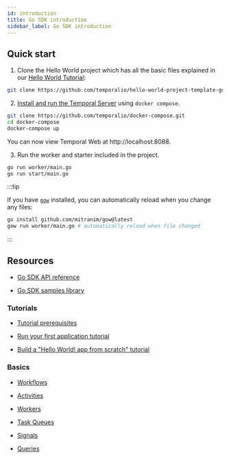 ```yaml
---
id: introduction
title: Go SDK introduction
sidebar_label: Go SDK introduction
---
```


## Quick start

1. Clone the Hello World project which has all the basic files explained in our [Hello World Tutorial](/docs/go/hello-world-tutorial):

```bash
git clone https://github.com/temporalio/hello-world-project-template-go
```

2. [Install and run the Temporal Server](/docs/server/quick-install) using `docker compose`.

```bash
git clone https://github.com/temporalio/docker-compose.git
cd docker-compose
docker-compose up
```

You can now view Temporal Web at http://localhost:8088.

3. Run the worker and starter included in the project.

```bash
go run worker/main.go
go run start/main.go
```

:::tip

If you have [`gow`](https://github.com/mitranim/gow) installed, you can automatically reload when you change any files:

```bash
go install github.com/mitranim/gow@latest
gow run worker/main.go # automatically reload when file changed
```

:::

## Resources

- [Go SDK API reference](https://pkg.go.dev/go.temporal.io/sdk)

- [Go SDK samples library](/docs/samples-library/#go)

### Tutorials

- [Tutorial prerequisites](/docs/go/tutorial-prerequisites)

- [Run your first application tutorial](/docs/go/run-your-first-app-tutorial)

- [Build a "Hello World! app from scratch" tutorial](/docs/go/hello-world-tutorial)

### Basics

- [Workflows](/docs/go/workflows)

- [Activities](/docs/go/activities)

- [Workers](/docs/go/workers)

- [Task Queues](/docs/go/task-queues)

- [Signals](/docs/go/signals)

- [Queries](/docs/go/queries)
